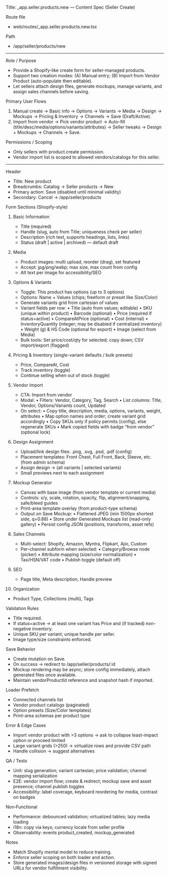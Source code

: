Title: _app.seller.products.new — Content Spec (Seller Create)

Route file
- web/routes/_app.seller.products.new.tsx

Path
- /app/seller/products/new

---

Role / Purpose
- Provide a Shopify-like create form for seller-managed products.
- Support two creation modes: (A) Manual entry; (B) Import from Vendor Product (auto-populate then editable).
- Let sellers attach design files, generate mockups, manage variants, and assign sales channels before saving.

Primary User Flows
1) Manual create → Basic info → Options → Variants → Media → Design → Mockups → Pricing & Inventory → Channels → Save (Draft/Active).
2) Import from vendor → Pick vendor product → Auto-fill (title/desc/media/options/variants/attributes) → Seller tweaks → Design + Mockups → Channels → Save.

Permissions / Scoping
- Only sellers with product.create permission.
- Vendor import list is scoped to allowed vendors/catalogs for this seller.

---

Header
- Title: New product
- Breadcrumbs: Catalog → Seller products → New
- Primary action: Save (disabled until minimal validity)
- Secondary: Cancel → /app/seller/products

Form Sections (Shopify-style)
1) Basic Information
   - Title (required)
   - Handle (slug, auto from Title; uniqueness check per seller)
   - Description (rich text, supports headings, lists, links)
   - Status (draft | active | archived) — default draft

2) Media
   - Product images: multi upload, reorder (drag), set featured
   - Accept: jpg/png/webp; max size, max count from config
   - Alt text per image for accessibility/SEO

3) Options & Variants
   - Toggle: This product has options (up to 3 options)
   - Options: Name + Values (chips; freeform or preset like Size/Color)
   - Generate variants grid from cartesian of values
   - Variant fields per row:
     • Title (auto from values; editable)
     • SKU (unique within product)
     • Barcode (optional)
     • Price (required if status=active)
     • CompareAtPrice (optional)
     • Cost (internal)
     • InventoryQuantity (integer; may be disabled if centralized inventory)
     • Weight (g) & HS Code (optional for export)
     • Image (select from Media)
   - Bulk tools: Set price/cost/qty for selected; copy down; CSV import/export (flagged)

4) Pricing & Inventory (single-variant defaults / bulk presets)
   - Price, CompareAt, Cost
   - Track inventory (toggle)
   - Continue selling when out of stock (toggle)

5) Vendor Import
   - CTA: Import from vendor
   - Modal:
     • Filters: Vendor, Category, Tag, Search
     • List columns: Title, Vendor, Options/Variants count, Updated
   - On select:
     • Copy title, description, media, options, variants, weight, attributes
     • Map option names and order; create variant grid accordingly
     • Copy SKUs only if policy permits (config), else regenerate SKUs
     • Mark copied fields with badge “from vendor” (optional lock)

6) Design Assignment
   - Upload/link design files: .png, .svg, .psd, .pdf (config)
   - Placement templates: Front Chest, Full Front, Back, Sleeve, etc. (from admin schema)
   - Assign design → (all variants | selected variants)
   - Small previews next to each assignment

7) Mockup Generator
   - Canvas with base image (from vendor template or current media)
   - Controls: x/y, scale, rotation, opacity, flip, alignment/snapping, safe/bleed guides
   - Print-area template overlay (from product-type schema)
   - Output on Save Mockup:
     • Flattened JPEG (min 1500px shortest side, q=0.88)
     • Store under Generated Mockups list (read-only gallery)
     • Persist config JSON (positions, transforms, asset refs)

8) Sales Channels
   - Multi-select: Shopify, Amazon, Myntra, Flipkart, Ajio, Custom
   - Per-channel subform when selected:
     • Category/Browse node (picker)
     • Attribute mapping (size/color normalization)
     • Tax/HSN/VAT code
     • Publish toggle (default off)

9) SEO
   - Page title, Meta description, Handle preview

10) Organization
   - Product Type, Collections (multi), Tags

Validation Rules
- Title required.
- If status=active → at least one variant has Price and (if tracked) non-negative inventory.
- Unique SKU per variant; unique handle per seller.
- Image type/size constraints enforced.

Save Behavior
- Create mutation on Save.
- On success → redirect to /app/seller/products/:id
- Mockup rendering may be async; store config immediately, attach generated files once available.
- Maintain vendorProductId reference and snapshot hash if imported.

Loader Prefetch
- Connected channels list
- Vendor product catalogs (paginated)
- Option presets (Size/Color templates)
- Print-area schemas per product type

Error & Edge Cases
- Import vendor product with >3 options → ask to collapse least-impact option or proceed limited
- Large variant grids (>250) → virtualize rows and provide CSV path
- Handle collision → suggest alternatives

QA / Tests
- Unit: slug generation; variant cartesian; price validation; channel mapping serialization
- E2E: vendor import flow; create & redirect; mockup save and asset presence; channel publish toggles
- Accessibility: label coverage, keyboard reordering for media, contrast on badges

Non‑Functional
- Performance: debounced validation; virtualized tables; lazy media loading
- i18n: copy via keys; currency locale from seller profile
- Observability: events product_created, mockup_generated

Notes
- Match Shopify mental model to reduce training.
- Enforce seller scoping on both loader and action.
- Store generated images/design files in versioned storage with signed URLs for vendor fulfillment visibility.
